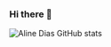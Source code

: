 ### Hi there 👋
![Aline Dias GitHub stats](https://github-readme-stats.vercel.app/api?username=aline-m-dias&show_icons=true&theme=radical)
<!--
**aline-m-dias/aline-m-dias** is a ✨ _special_ ✨ repository because its `README.md` (this file) appears on your GitHub profile.


Here are some ideas to get you started:

- 🔭 I’m currently working on ...
- 🌱 I’m currently learning ...
- 👯 I’m looking to collaborate on ...
- 🤔 I’m looking for help with ...
- 💬 Ask me about ...
- 📫 How to reach me: ...
- 😄 Pronouns: ...
- ⚡ Fun fact: ...
-->

